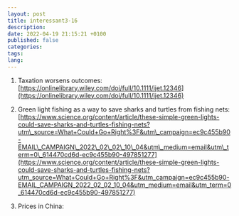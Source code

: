```yaml
---
layout: post
title: interessant3-16
description:
date: 2022-04-19 21:15:21 +0100
published: false
categories:
tags:
lang:
---
```

1. Taxation worsens outcomes: [https://onlinelibrary.wiley.com/doi/full/10.1111/ijet.12346](https://onlinelibrary.wiley.com/doi/full/10.1111/ijet.12346)

2. Green light fishing as a way to save sharks and turtles from fishing nets: [https://www.science.org/content/article/these-simple-green-lights-could-save-sharks-and-turtles-fishing-nets?utm\_source=What+Could+Go+Right%3F&utm\_campaign=ec9c455b90-EMAIL\_CAMPAIGN\_2022\_02\_02\_10\_04&utm\_medium=email&utm\_term=0\_614470cd6d-ec9c455b90-497851277](https://www.science.org/content/article/these-simple-green-lights-could-save-sharks-and-turtles-fishing-nets?utm_source=What+Could+Go+Right%3F&utm_campaign=ec9c455b90-EMAIL_CAMPAIGN_2022_02_02_10_04&utm_medium=email&utm_term=0_614470cd6d-ec9c455b90-497851277)

3. Prices in China:

